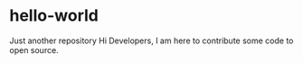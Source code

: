 # hello-world
Just another repository
Hi Developers,
I am here to contribute some code to open source.
